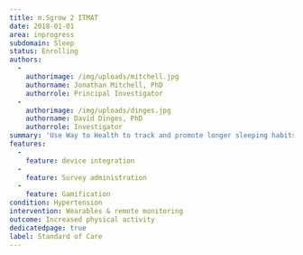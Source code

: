 ```yaml
---
title: m.Sgrow 2 ITMAT
date: 2018-01-01
area: inprogress
subdomain: Sleep
status: Enrolling
authors:
  - 
    authorimage: /img/uploads/mitchell.jpg
    authorname: Jonathan Mitchell, PhD
    authorrole: Principal Investigator
  - 
    authorimage: /img/uploads/dinges.jpg
    authorname: David Dinges, PhD
    authorrole: Investigator
summary: 'Use Way to Health to track and promote longer sleeping habits among adolescents. Interested in using social normatives on top of loss framed incentives. 4 arms- control, normative feedback (team), loss framed incentive, loss + normative $50 incentive text messages and sleep hygiene tips'
features:
  - 
    feature: device integration
  - 
    feature: Survey administration
  - 
    feature: Gamification
condition: Hypertension
intervention: Wearables & remote monitoring
outcome: Increased physical activity
dedicatedpage: true
label: Standard of Care
---
```

